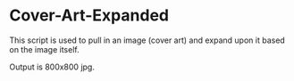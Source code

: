 # Cover-Art-Expanded
This script is used to pull in an image (cover art) and expand upon it based on the image itself.

Output is 800x800 jpg.
